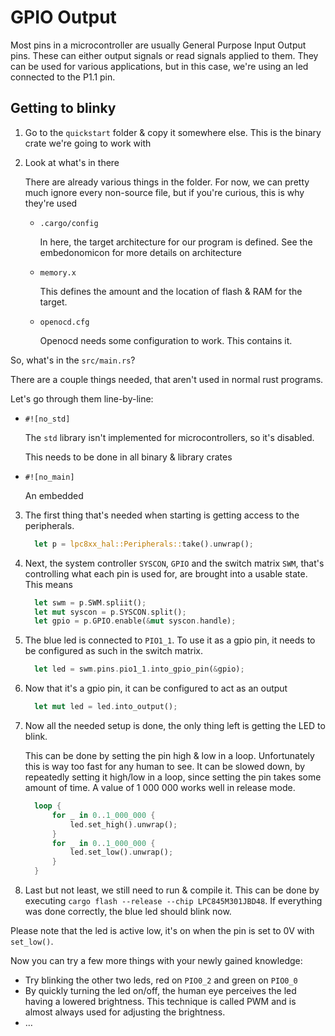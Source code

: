 # GPIO Output
Most pins in a microcontroller are usually General Purpose Input Output pins.
These can either output signals or read signals applied to them. They can be
used for various applications, but in this case, we're using an led connected to
the P1.1 pin.

## Getting to blinky

1. Go to the `quickstart` folder & copy it somewhere else. This is the binary
   crate we're going to work with

2. Look at what's in there

   There are already various things in the folder. For now, we can pretty much
   ignore every non-source file, but if you're curious, this is why they're used

   - `.cargo/config`

     In here, the target architecture for our program is defined. See the
     embedonomicon for more details on architecture

   - `memory.x`

     This defines the amount and the location of flash & RAM for the target.

   - `openocd.cfg`

     Openocd needs some configuration to work. This contains it.


  So, what's in the `src/main.rs`?

  There are a couple things needed, that aren't used in normal rust programs.

  Let's go through them line-by-line:
  - `#![no_std]`

    The `std` library isn't implemented for microcontrollers, so it's disabled.

    This needs to be done in all binary & library crates

  - `#![no_main]`

    An embedded

3. The first thing that's needed when starting is getting access to the
   peripherals.

   ```rust
     let p = lpc8xx_hal::Peripherals::take().unwrap();
   ```

4. Next, the system controller `SYSCON`, `GPIO` and the switch matrix `SWM`, that's
   controlling what each pin is used for, are brought into a usable state.
   This means

   ```rust
     let swm = p.SWM.spliit();
     let mut syscon = p.SYSCON.split();
     let gpio = p.GPIO.enable(&mut syscon.handle);
   ```

5. The blue led is connected to `PIO1_1`. To use it as a gpio pin, it needs to be
   configured as such in the switch matrix.

   ``` rust
     let led = swm.pins.pio1_1.into_gpio_pin(&gpio);
   ```
6. Now that it's a gpio pin, it can be configured to act as an output
   ```rust
     let mut led = led.into_output();
   ```

7. Now all the needed setup is done, the only thing left is getting the LED to
   blink.

   This can be done by setting the pin high & low in a loop. Unfortunately this
   is way too fast for any human to see. It can be slowed down, by repeatedly
   setting it high/low in a loop, since setting the pin takes some amount of
   time. A value of 1 000 000 works well in release mode.

    ```rust
      loop {
          for _ in 0..1_000_000 {
              led.set_high().unwrap();
          }
          for _ in 0..1_000_000 {
              led.set_low().unwrap();
          }
      }
    ```

8. Last but not least, we still need to run & compile it. This can be done by
   executing `cargo flash --release --chip LPC845M301JBD48`. If everything was
   done correctly, the blue led should blink now.

Please note that the led is active low, it's on when the pin is set to 0V with `set_low()`.

Now you can try a few more things with your newly gained knowledge:
- Try blinking the other two leds, red on `PIO0_2` and green on `PIO0_0`
- By quickly turning the led on/off, the human eye perceives the led having a
  lowered brightness. This technique is called PWM and is almost always used for
  adjusting the brightness.
- …
